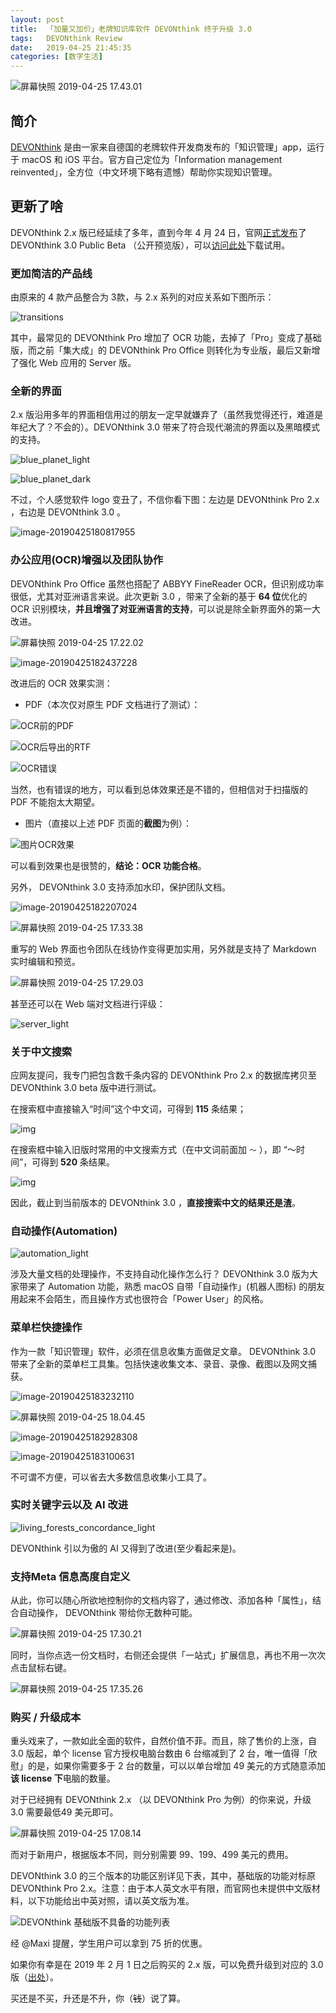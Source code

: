 ```yaml
---
layout: post
title:  「加量又加价」老牌知识库软件 DEVONthink 终于升级 3.0
tags:   DEVONthink Review
date:   2019-04-25 21:45:35 
categories: [数字生活] 
---
```


![屏幕快照 2019-04-25 17.43.01](https://ws3.sinaimg.cn/large/006tNc79ly1g2g3xvn403j31ky0u0x6p.jpg)

## 简介
[DEVONthink](https://www.devontechnologies.com) 是由一家来自德国的老牌软件开发商发布的「知识管理」app，运行于 macOS 和 iOS 平台。官方自己定位为「Information management reinvented」，全方位（中文环境下略有遗憾）帮助你实现知识管理。

## 更新了啥

 DEVONthink 2.x 版已经延续了多年，直到今年 4 月 24 日，官网[正式发布](https://www.devontechnologies.com/blog/devonthink-30b1)了 DEVONthink 3.0 Public Beta （公开预览版），可以[访问此处](https://www.devontechnologies.com/apps/devonthink)下载试用。

### 更加简洁的产品线

由原来的 4 款产品整合为 3款，与 2.x 系列的对应关系如下图所示：

![transitions](https://ws2.sinaimg.cn/large/006tNc79ly1g2g3xwweduj31vm0u043b.jpg)

其中，最常见的 DEVONthink Pro 增加了 OCR 功能，去掉了「Pro」变成了基础版，而之前「集大成」的  DEVONthink Pro Office 则转化为专业版，最后又新增了强化 Web 应用的 Server 版。

### 全新的界面

2.x 版沿用多年的界面相信用过的朋友一定早就嫌弃了（虽然我觉得还行，难道是年纪大了？不会的）。DEVONthink  3.0 带来了符合现代潮流的界面以及黑暗模式的支持。

![blue_planet_light](https://ws4.sinaimg.cn/large/006tNc79ly1g2g3xxousuj31c00u0gxt.jpg)

![blue_planet_dark](https://ws4.sinaimg.cn/large/006tNc79ly1g2g3xylcwxj31c00u0amj.jpg)

不过，个人感觉软件 logo 变丑了，不信你看下图：左边是 DEVONthink Pro 2.x ，右边是 DEVONthink 3.0 。

![image-20190425180817955](https://ws4.sinaimg.cn/large/006tNc79ly1g2g3xyz6tvj306e03874z.jpg)

### 办公应用(OCR)增强以及团队协作

 DEVONthink Pro Office 虽然也搭配了 ABBYY FineReader OCR，但识别成功率很低，尤其对亚洲语言来说。此次更新 3.0 ，带来了全新的基于 **64 位**优化的 OCR 识别模块，**并且增强了对亚洲语言的支持**，可以说是除全新界面外的第一大改进。

![屏幕快照 2019-04-25 17.22.02](https://ws2.sinaimg.cn/large/006tNc79ly1g2g3xzmpqqj31a80t4tm8.jpg)

![image-20190425182437228](https://ws4.sinaimg.cn/large/006tNc79ly1g2g3y0gaikj30l606m44j.jpg)

改进后的 OCR 效果实测：

- PDF（本次仅对原生 PDF 文档进行了测试）：

![OCR前的PDF](https://ws3.sinaimg.cn/large/006tNc79ly1g2g3y1iagyj30xb0u07ny.jpg)

![OCR后导出的RTF](https://ws3.sinaimg.cn/large/006tNc79ly1g2g3y2kwl1j30u00ui4o1.jpg)

![OCR错误](https://ws2.sinaimg.cn/large/006tNc79ly1g2g3y3btryj30ss08cwgv.jpg)

当然，也有错误的地方，可以看到总体效果还是不错的，但相信对于扫描版的 PDF 不能抱太大期望。

- 图片（直接以上述 PDF 页面的**截图**为例）：

![图片OCR效果](https://ws4.sinaimg.cn/large/006tNc79ly1g2g3y47yraj30u00u77ot.jpg)

可以看到效果也是很赞的，**结论：OCR 功能合格**。

另外，  DEVONthink 3.0 支持添加水印，保护团队文档。

![image-20190425182207024](https://ws3.sinaimg.cn/large/006tNc79ly1g2g3y554cfj316g0u0wqj.jpg)

![屏幕快照 2019-04-25 17.33.38](https://ws2.sinaimg.cn/large/006tNc79ly1g2g3y5nepjj31310u0aqp.jpg)

重写的 Web 界面也令团队在线协作变得更加实用，另外就是支持了 Markdown 实时编辑和预览。

![屏幕快照 2019-04-25 17.29.03](https://ws4.sinaimg.cn/large/006tNc79ly1g2g3y61d5oj313o0pw0zm.jpg)

甚至还可以在 Web 端对文档进行评级：

![server_light](https://ws3.sinaimg.cn/large/006tNc79ly1g2g3y6nhe2j31c00u0dqh.jpg)

### 关于中文搜索

应网友提问，我专门把包含数千条内容的 DEVONthink Pro 2.x 的数据库拷贝至 DEVONthink 3.0 beta 版中进行测试。

在搜索框中直接输入“时间”这个中文词，可得到 **115** 条结果；

![img](https://ws1.sinaimg.cn/large/006tNc79ly1g2g3y6x3qsj315005etbq.jpg)

在搜索框中输入旧版时常用的中文搜索方式（在中文词前面加 `～` ），即 “～时间”，可得到 **520** 条结果。

![img](https://ws1.sinaimg.cn/large/006tNc79ly1g2g3y7fqa4j315005e773.jpg)

因此，截止到当前版本的 DEVONthink 3.0 ，**直接搜索中文的结果还是渣**。

### 自动操作(Automation)

![automation_light](https://ws4.sinaimg.cn/large/006tNc79ly1g2g3y7x269j31c00u0gua.jpg)

涉及大量文档的处理操作，不支持自动化操作怎么行？  DEVONthink 3.0 版为大家带来了 Automation 功能，熟悉 macOS 自带「自动操作」(机器人图标) 的朋友用起来不会陌生，而且操作方式也很符合「Power User」的风格。

### 菜单栏快捷操作

作为一款「知识管理」软件，必须在信息收集方面做足文章。 DEVONthink 3.0 带来了全新的菜单栏工具集。包括快速收集文本、录音、录像、截图以及网文捕获。

![image-20190425183232110](https://ws2.sinaimg.cn/large/006tNc79ly1g2g3y8icn6j30t20i8qch.jpg)

![屏幕快照 2019-04-25 18.04.45](https://ws1.sinaimg.cn/large/006tNc79ly1g2g3y9cx2pj30t40aswg6.jpg)

![image-20190425182928308](https://ws1.sinaimg.cn/large/006tNc79ly1g2g3ya78ojj30t40h8acd.jpg)

![image-20190425183100631](https://ws2.sinaimg.cn/large/006tNc79ly1g2g3yb7wmsj30t40g4416.jpg)

不可谓不方便，可以省去大多数信息收集小工具了。

### 实时关键字云以及 AI 改进

![living_forests_concordance_light](https://ws2.sinaimg.cn/large/006tNc79ly1g2g3yc8vgwj31c00u0tlx.jpg)

 DEVONthink 引以为傲的 AI 又得到了改进(至少看起来是)。

### 支持Meta 信息高度自定义

从此，你可以随心所欲地控制你的文档内容了，通过修改、添加各种「属性」，结合自动操作， DEVONthink 带给你无数种可能。

![屏幕快照 2019-04-25 17.30.21](https://ws1.sinaimg.cn/large/006tNc79ly1g2g3yd4adnj311j0u0k73.jpg)

同时，当你点选一份文档时，右侧还会提供「一站式」扩展信息，再也不用一次次点击鼠标右键。

![屏幕快照 2019-04-25 17.35.26](https://ws2.sinaimg.cn/large/006tNc79ly1g2g3ydiiruj30fk12otgw.jpg)

### 购买 / 升级成本

重头戏来了，一款如此全面的软件，自然价值不菲。而且，除了售价的上涨，自 3.0 版起，单个 license 官方授权电脑台数由 6 台缩减到了 2 台，唯一值得「欣慰」的是，如果你需要多于 2 台的数量，可以以单台增加  49 美元的方式随意添加**该 license 下**电脑的数量。

对于已经拥有  DEVONthink 2.x （以 DEVONthink Pro 为例）的你来说，升级 3.0 需要最低49 美元即可。

![屏幕快照 2019-04-25 17.08.14](https://ws2.sinaimg.cn/large/006tNc79ly1g2g3ye1xavj30nk0e0mye.jpg)

而对于新用户，根据版本不同，则分别需要 99、199、499 美元的费用。

DEVONthink 3.0 的三个版本的功能区别详见下表，其中，基础版的功能对标原 DEVONthink Pro 2.x。注意：由于本人英文水平有限，而官网也未提供中文版材料，以下功能给出中英对照，请以英文版为准。

![DEVONthink 基础版不具备的功能列表](https://ws1.sinaimg.cn/large/006tNc79ly1g2g3yehecdj30vk0pmtif.jpg)

经 @Maxi 提醒，学生用户可以拿到 75 折的优惠。

如果你有幸是在 2019 年 2 月 1 日之后购买的 2.x 版，可以免费升级到对应的 3.0 版（[出处](https://www.devontechnologies.com/blog/devonthink-30b1)）。

买还是不买，升还是不升，你（~~钱~~）说了算。